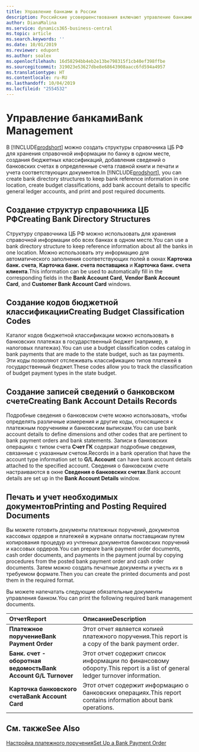 ```yaml
---
title: Управление банками в России
description: Российские усовершенствования включают управление банками.
author: DianaMalina
ms.service: dynamics365-business-central
ms.topic: article
ms.search.keywords: ''
ms.date: 10/01/2019
ms.reviewer: edupont
ms.author: soalex
ms.openlocfilehash: 16d58294bb4eb2e13be798315f1cb40ef398ffbe
ms.sourcegitcommit: 319023e53627dbe8e68643908aacc6fd594a4957
ms.translationtype: HT
ms.contentlocale: ru-RU
ms.lasthandoff: 10/04/2019
ms.locfileid: "2554532"
---
```

# <a name="bank-management"></a><span data-ttu-id="4ec6e-103">Управление банками</span><span class="sxs-lookup"><span data-stu-id="4ec6e-103">Bank Management</span></span>

<span data-ttu-id="4ec6e-104">В [!INCLUDE[prodshort](../../includes/prodshort.md)] можно создать структуры справочника ЦБ РФ для хранения справочной информации по банку в одном месте, создания бюджетных классификаций, добавления сведений о банковских счетах в определенные счета главной книги и печати и учета соответствующих документов.</span><span class="sxs-lookup"><span data-stu-id="4ec6e-104">In [!INCLUDE[prodshort](../../includes/prodshort.md)], you can create bank directory structures to keep bank reference information in one location, create budget classifications, add bank account details to specific general ledger accounts, and print and post required documents.</span></span>

 

## <a name="creating-bank-directory-structures"></a><span data-ttu-id="4ec6e-105">Создание структур справочника ЦБ РФ</span><span class="sxs-lookup"><span data-stu-id="4ec6e-105">Creating Bank Directory Structures</span></span>

<span data-ttu-id="4ec6e-106">Структуру справочника ЦБ РФ можно использовать для хранения справочной информации обо всех банках в одном месте.</span><span class="sxs-lookup"><span data-stu-id="4ec6e-106">You can use a bank directory structure to keep reference information about all the banks in one location.</span></span> <span data-ttu-id="4ec6e-107">Можно использовать эту информацию для автоматического заполнения соответствующих полей в окнах **Карточка банк. счета**, **Карточка банк. счета поставщика** и **Карточка банк. счета клиента**.</span><span class="sxs-lookup"><span data-stu-id="4ec6e-107">This information can be used to automatically fill in the corresponding fields in the **Bank Account Card**, **Vendor Bank Account Card**, and **Customer Bank Account Card** windows.</span></span>

 

## <a name="creating-budget-classification-codes"></a><span data-ttu-id="4ec6e-108">Создание кодов бюджетной классификации</span><span class="sxs-lookup"><span data-stu-id="4ec6e-108">Creating Budget Classification Codes</span></span>

<span data-ttu-id="4ec6e-109">Каталог кодов бюджетной классификации можно использовать в банковских платежах в государственный бюджет (например, в налоговых платежах).</span><span class="sxs-lookup"><span data-stu-id="4ec6e-109">You can use a budget classification codes catalog in bank payments that are made to the state budget, such as tax payments.</span></span> <span data-ttu-id="4ec6e-110">Эти коды позволяют отслеживать классификацию типов платежей в государственный бюджет.</span><span class="sxs-lookup"><span data-stu-id="4ec6e-110">These codes allow you to track the classification of budget payment types in the state budget.</span></span>

 

## <a name="creating-bank-account-details-records"></a><span data-ttu-id="4ec6e-111">Создание записей сведений о банковском счете</span><span class="sxs-lookup"><span data-stu-id="4ec6e-111">Creating Bank Account Details Records</span></span>

<span data-ttu-id="4ec6e-112">Подробные сведения о банковском счете можно использовать, чтобы определять различные измерения и другие коды, относящиеся к платежным поручениям и банковским выпискам.</span><span class="sxs-lookup"><span data-stu-id="4ec6e-112">You can use bank account details to define dimensions and other codes that are pertinent to bank payment orders and bank statements.</span></span> <span data-ttu-id="4ec6e-113">Записи в банковских операциях с типом счета **Счет ГК** содержат подробные сведения, связанные с указанным счетом.</span><span class="sxs-lookup"><span data-stu-id="4ec6e-113">Records in a bank operation that have the account type information set to **G/L Account** can have bank account details attached to the specified account.</span></span> <span data-ttu-id="4ec6e-114">Сведения о банковском счете настраиваются в окне **Сведения о банковских счетах**.</span><span class="sxs-lookup"><span data-stu-id="4ec6e-114">Bank account details are set up in the **Bank Account Details** window.</span></span>

 

## <a name="printing-and-posting-required-documents"></a><span data-ttu-id="4ec6e-115">Печать и учет необходимых документов</span><span class="sxs-lookup"><span data-stu-id="4ec6e-115">Printing and Posting Required Documents</span></span>

<span data-ttu-id="4ec6e-116">Вы можете готовить документы платежных поручений, документов кассовых ордеров и платежей в журнале оплаты поставщикам путем копирования процедур из учтенных документов банковских поручений и кассовых ордеров.</span><span class="sxs-lookup"><span data-stu-id="4ec6e-116">You can prepare bank payment order documents, cash order documents, and payments in the payment journal by copying procedures from the posted bank payment order and cash order documents.</span></span> <span data-ttu-id="4ec6e-117">Затем можно создать печатные документы и учесть их в требуемом формате.</span><span class="sxs-lookup"><span data-stu-id="4ec6e-117">Then you can create the printed documents and post them in the required format.</span></span>

 

<span data-ttu-id="4ec6e-118">Вы можете напечатать следующие обязательные документы управления банком.</span><span class="sxs-lookup"><span data-stu-id="4ec6e-118">You can print the following required bank management documents.</span></span> 

| <span data-ttu-id="4ec6e-119">Отчет</span><span class="sxs-lookup"><span data-stu-id="4ec6e-119">Report</span></span>                        | <span data-ttu-id="4ec6e-120">Описание</span><span class="sxs-lookup"><span data-stu-id="4ec6e-120">Description</span></span>                                                  |
| :---------------------------- | :----------------------------------------------------------- |
| <span data-ttu-id="4ec6e-121">**Платежное поручение**</span><span class="sxs-lookup"><span data-stu-id="4ec6e-121">**Bank Payment Order**</span></span>        | <span data-ttu-id="4ec6e-122">Этот отчет является копией платежного поручения.</span><span class="sxs-lookup"><span data-stu-id="4ec6e-122">This report is a copy of the bank payment order.</span></span>             |
| <span data-ttu-id="4ec6e-123">**Банк. счет - оборотная ведомость**</span><span class="sxs-lookup"><span data-stu-id="4ec6e-123">**Bank Account G/L Turnover**</span></span> | <span data-ttu-id="4ec6e-124">Этот отчет содержит список информации по финансовому обороту.</span><span class="sxs-lookup"><span data-stu-id="4ec6e-124">This report is a list of general ledger turnover information.</span></span> |
| <span data-ttu-id="4ec6e-125">**Карточка банковского счета**</span><span class="sxs-lookup"><span data-stu-id="4ec6e-125">**Bank Account Card**</span></span>         | <span data-ttu-id="4ec6e-126">Этот отчет содержит информацию о банковских операциях.</span><span class="sxs-lookup"><span data-stu-id="4ec6e-126">This report contains information about bank operations.</span></span>      |

 

## <a name="see-also"></a><span data-ttu-id="4ec6e-127">См. также</span><span class="sxs-lookup"><span data-stu-id="4ec6e-127">See Also</span></span> 

[<span data-ttu-id="4ec6e-128">Настройка платежного поручения</span><span class="sxs-lookup"><span data-stu-id="4ec6e-128">Set Up a Bank Payment Order</span></span>](How-to-Set-Up-a-Bank-Payment-Order.md)
